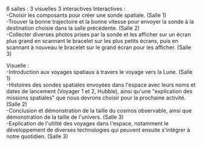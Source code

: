 6 salles : 3 visuelles 3 interactives
Interactives : <br/> 
   -Choisir les composants pour créer une sonde spatiale. (Salle 1) <br/>
   -Trouver la bonne trajectoire et la bonne vitesse pour envoyer la sonde à la destination choisie dans la salle précédente. (Salle 2) <br/>
   -Collecter diverses photos prises par la sonde et les afficher sur un écran plus grand en scannant le bracelet sur les plus petits écrans, puis en scannant à nouveau le bracelet sur le grand écran pour les afficher. (Salle 3)<br/>

Visuelle : <br/>
   -Introduction aux voyages spatiaux à travers le voyage vers la Lune. (Salle 1)<br/>
   -Histoires des sondes spatiales envoyées dans l'espace avec leurs noms et dates de lancement (Voyager 1 et 2, Hubble), ainsi qu'une "explication des missions spatiales" que nous devrons choisir pour la prochaine activité.(Salle 2)<br/>
   -Conclusion et démonstration de la taille du cosmos observable, ainsi que démonstration de la taille de l'univers. (Salle 3) <br/>
   -Explication de l'utilité des voyages dans l'espace, notamment le développement de diverses technologies qui peuvent ensuite s'intégrer à notre quotidien. (Salle 3) <br/>
   
